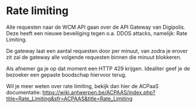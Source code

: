 # Rate limiting

Alle requesten naar de WCM API gaan over de API Gateway van Digipolis. Deze heeft een nieuwe beveiliging tegen o.a. DDOS attacks, namelijk: Rate Limiting. 

De gateway laat een aantal requesten door per minuut, van zodra je erover zit zal de gateway alle volgende requesten binnen die minuut blokkeren. 

Als afnemer ga je op dat moment een HTTP 429 krijgen. Idealiter geef je de bezoeker een gepaste boodschap hiervoor terug.

Wil je meer weten over rate limiting, bekijk dan hier de ACPaaS documentatie: https://wiki.antwerpen.be/ACPAAS/index.php?title=Rate_Limiting&sfr=ACPAAS&title=Rate_Limiting 
